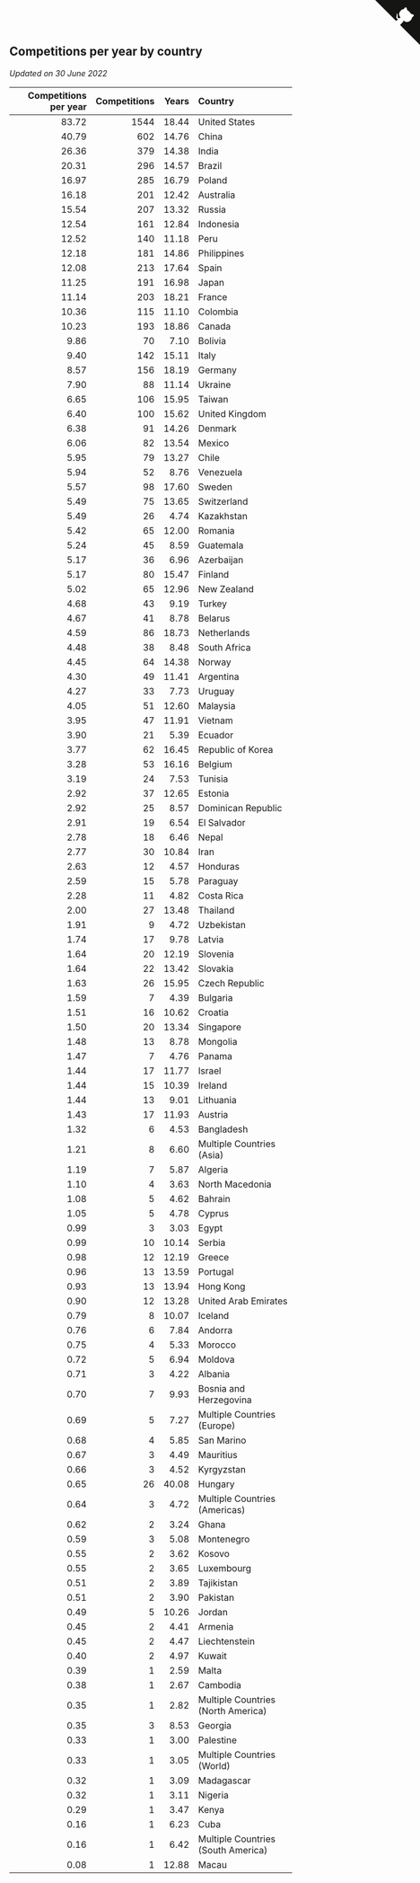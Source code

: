 ## Competitions per year by country

*Updated on 30 June 2022*

| Competitions per year | Competitions | Years | Country |
| ---: | ---: | ---: | :--- |
| 83.72 | 1544 | 18.44 | United States |
| 40.79 | 602 | 14.76 | China |
| 26.36 | 379 | 14.38 | India |
| 20.31 | 296 | 14.57 | Brazil |
| 16.97 | 285 | 16.79 | Poland |
| 16.18 | 201 | 12.42 | Australia |
| 15.54 | 207 | 13.32 | Russia |
| 12.54 | 161 | 12.84 | Indonesia |
| 12.52 | 140 | 11.18 | Peru |
| 12.18 | 181 | 14.86 | Philippines |
| 12.08 | 213 | 17.64 | Spain |
| 11.25 | 191 | 16.98 | Japan |
| 11.14 | 203 | 18.21 | France |
| 10.36 | 115 | 11.10 | Colombia |
| 10.23 | 193 | 18.86 | Canada |
| 9.86 | 70 | 7.10 | Bolivia |
| 9.40 | 142 | 15.11 | Italy |
| 8.57 | 156 | 18.19 | Germany |
| 7.90 | 88 | 11.14 | Ukraine |
| 6.65 | 106 | 15.95 | Taiwan |
| 6.40 | 100 | 15.62 | United Kingdom |
| 6.38 | 91 | 14.26 | Denmark |
| 6.06 | 82 | 13.54 | Mexico |
| 5.95 | 79 | 13.27 | Chile |
| 5.94 | 52 | 8.76 | Venezuela |
| 5.57 | 98 | 17.60 | Sweden |
| 5.49 | 75 | 13.65 | Switzerland |
| 5.49 | 26 | 4.74 | Kazakhstan |
| 5.42 | 65 | 12.00 | Romania |
| 5.24 | 45 | 8.59 | Guatemala |
| 5.17 | 36 | 6.96 | Azerbaijan |
| 5.17 | 80 | 15.47 | Finland |
| 5.02 | 65 | 12.96 | New Zealand |
| 4.68 | 43 | 9.19 | Turkey |
| 4.67 | 41 | 8.78 | Belarus |
| 4.59 | 86 | 18.73 | Netherlands |
| 4.48 | 38 | 8.48 | South Africa |
| 4.45 | 64 | 14.38 | Norway |
| 4.30 | 49 | 11.41 | Argentina |
| 4.27 | 33 | 7.73 | Uruguay |
| 4.05 | 51 | 12.60 | Malaysia |
| 3.95 | 47 | 11.91 | Vietnam |
| 3.90 | 21 | 5.39 | Ecuador |
| 3.77 | 62 | 16.45 | Republic of Korea |
| 3.28 | 53 | 16.16 | Belgium |
| 3.19 | 24 | 7.53 | Tunisia |
| 2.92 | 37 | 12.65 | Estonia |
| 2.92 | 25 | 8.57 | Dominican Republic |
| 2.91 | 19 | 6.54 | El Salvador |
| 2.78 | 18 | 6.46 | Nepal |
| 2.77 | 30 | 10.84 | Iran |
| 2.63 | 12 | 4.57 | Honduras |
| 2.59 | 15 | 5.78 | Paraguay |
| 2.28 | 11 | 4.82 | Costa Rica |
| 2.00 | 27 | 13.48 | Thailand |
| 1.91 | 9 | 4.72 | Uzbekistan |
| 1.74 | 17 | 9.78 | Latvia |
| 1.64 | 20 | 12.19 | Slovenia |
| 1.64 | 22 | 13.42 | Slovakia |
| 1.63 | 26 | 15.95 | Czech Republic |
| 1.59 | 7 | 4.39 | Bulgaria |
| 1.51 | 16 | 10.62 | Croatia |
| 1.50 | 20 | 13.34 | Singapore |
| 1.48 | 13 | 8.78 | Mongolia |
| 1.47 | 7 | 4.76 | Panama |
| 1.44 | 17 | 11.77 | Israel |
| 1.44 | 15 | 10.39 | Ireland |
| 1.44 | 13 | 9.01 | Lithuania |
| 1.43 | 17 | 11.93 | Austria |
| 1.32 | 6 | 4.53 | Bangladesh |
| 1.21 | 8 | 6.60 | Multiple Countries (Asia) |
| 1.19 | 7 | 5.87 | Algeria |
| 1.10 | 4 | 3.63 | North Macedonia |
| 1.08 | 5 | 4.62 | Bahrain |
| 1.05 | 5 | 4.78 | Cyprus |
| 0.99 | 3 | 3.03 | Egypt |
| 0.99 | 10 | 10.14 | Serbia |
| 0.98 | 12 | 12.19 | Greece |
| 0.96 | 13 | 13.59 | Portugal |
| 0.93 | 13 | 13.94 | Hong Kong |
| 0.90 | 12 | 13.28 | United Arab Emirates |
| 0.79 | 8 | 10.07 | Iceland |
| 0.76 | 6 | 7.84 | Andorra |
| 0.75 | 4 | 5.33 | Morocco |
| 0.72 | 5 | 6.94 | Moldova |
| 0.71 | 3 | 4.22 | Albania |
| 0.70 | 7 | 9.93 | Bosnia and Herzegovina |
| 0.69 | 5 | 7.27 | Multiple Countries (Europe) |
| 0.68 | 4 | 5.85 | San Marino |
| 0.67 | 3 | 4.49 | Mauritius |
| 0.66 | 3 | 4.52 | Kyrgyzstan |
| 0.65 | 26 | 40.08 | Hungary |
| 0.64 | 3 | 4.72 | Multiple Countries (Americas) |
| 0.62 | 2 | 3.24 | Ghana |
| 0.59 | 3 | 5.08 | Montenegro |
| 0.55 | 2 | 3.62 | Kosovo |
| 0.55 | 2 | 3.65 | Luxembourg |
| 0.51 | 2 | 3.89 | Tajikistan |
| 0.51 | 2 | 3.90 | Pakistan |
| 0.49 | 5 | 10.26 | Jordan |
| 0.45 | 2 | 4.41 | Armenia |
| 0.45 | 2 | 4.47 | Liechtenstein |
| 0.40 | 2 | 4.97 | Kuwait |
| 0.39 | 1 | 2.59 | Malta |
| 0.38 | 1 | 2.67 | Cambodia |
| 0.35 | 1 | 2.82 | Multiple Countries (North America) |
| 0.35 | 3 | 8.53 | Georgia |
| 0.33 | 1 | 3.00 | Palestine |
| 0.33 | 1 | 3.05 | Multiple Countries (World) |
| 0.32 | 1 | 3.09 | Madagascar |
| 0.32 | 1 | 3.11 | Nigeria |
| 0.29 | 1 | 3.47 | Kenya |
| 0.16 | 1 | 6.23 | Cuba |
| 0.16 | 1 | 6.42 | Multiple Countries (South America) |
| 0.08 | 1 | 12.88 | Macau |


<a href="https://github.com/jonatanklosko/wca_statistics" class="github-corner" aria-label="View source on Github"><svg width="80" height="80" viewBox="0 0 250 250" style="fill:#151513; color:#fff; position: absolute; top: 0; border: 0; right: 0;" aria-hidden="true"><path d="M0,0 L115,115 L130,115 L142,142 L250,250 L250,0 Z"></path><path d="M128.3,109.0 C113.8,99.7 119.0,89.6 119.0,89.6 C122.0,82.7 120.5,78.6 120.5,78.6 C119.2,72.0 123.4,76.3 123.4,76.3 C127.3,80.9 125.5,87.3 125.5,87.3 C122.9,97.6 130.6,101.9 134.4,103.2" fill="currentColor" style="transform-origin: 130px 106px;" class="octo-arm"></path><path d="M115.0,115.0 C114.9,115.1 118.7,116.5 119.8,115.4 L133.7,101.6 C136.9,99.2 139.9,98.4 142.2,98.6 C133.8,88.0 127.5,74.4 143.8,58.0 C148.5,53.4 154.0,51.2 159.7,51.0 C160.3,49.4 163.2,43.6 171.4,40.1 C171.4,40.1 176.1,42.5 178.8,56.2 C183.1,58.6 187.2,61.8 190.9,65.4 C194.5,69.0 197.7,73.2 200.1,77.6 C213.8,80.2 216.3,84.9 216.3,84.9 C212.7,93.1 206.9,96.0 205.4,96.6 C205.1,102.4 203.0,107.8 198.3,112.5 C181.9,128.9 168.3,122.5 157.7,114.1 C157.9,116.9 156.7,120.9 152.7,124.9 L141.0,136.5 C139.8,137.7 141.6,141.9 141.8,141.8 Z" fill="currentColor" class="octo-body"></path></svg></a><style>.github-corner:hover .octo-arm{animation:octocat-wave 560ms ease-in-out}@keyframes octocat-wave{0%,100%{transform:rotate(0)}20%,60%{transform:rotate(-25deg)}40%,80%{transform:rotate(10deg)}}@media (max-width:500px){.github-corner:hover .octo-arm{animation:none}.github-corner .octo-arm{animation:octocat-wave 560ms ease-in-out}}</style>

